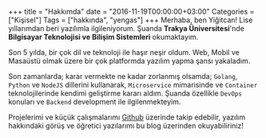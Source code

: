 +++
title = "Hakkımda"
date = "2016-11-19T00:00:00+03:00"
Categories = ["Kişisel"]
Tags = ["hakkında", "yengas"]
+++
Merhaba, ben Yiğitcan! Lise yıllarımdan beri yazılımla ilgileniyorum. Şuanda **Trakya Üniversitesi**'nde **Bilgisayar Teknolojisi ve Bilişim Sistemleri** okumaktayım.

Son 5 yılda, bir çok dil ve teknoloji ile haşır neşir oldum. Web, Mobil ve Masaüstü olmak üzere bir çok platformda yazılım yapma şansı yakaladım.

Son zamanlarda; karar vermekte ne kadar zorlanmış olsamda; `Golang`, `Python` ve `NodeJS` dillerini kullanarak, `Microservice` mimarisinde ve `Container` teknolojilerinde kendimi geliştirme kararı aldım. Şuanda özellikle `DevOps` konuları ve `Backend` development ile ilgilenmekteyim.

Projelerimi ve küçük çalışmalarımı [Github](https://github.com/Yengas) üzerinde takip edebilir, yazılım hakkındaki görüş ve öğretici yazılarımı bu blog üzerinden okuyabiliriniz!
